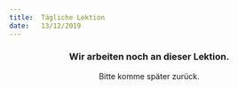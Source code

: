 ```yaml
---
title:  Tägliche Lektion
date:   13/12/2019
---
```


### <center>Wir arbeiten noch an dieser Lektion.</center>
<center>Bitte komme später zurück.</center>